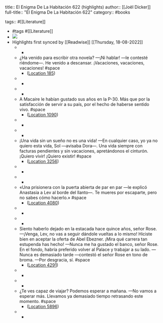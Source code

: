title:: El Enigma De La Habitación 622 (highlights)
author:: [[Joël Dicker]]
full-title:: "El Enigma De La Habitación 622"
category:: #books

tags:: #[[Literature]]

- #tags #[[Literature]]
- ![](https://m.media-amazon.com/images/I/81-ajyK4KsL._SY160.jpg)
- Highlights first synced by [[Readwise]] [[Thursday, 18-08-2022]]
	- -
	- ¿Ha venido para escribir otra novela? —¡Ni hablar! —le contesté riéndome—. He venido a descansar. ¡Vacaciones, vacaciones, vacaciones! #space
		- ([Location 185](https://readwise.io/to_kindle?action=open&asin=B087QS9GXJ&location=185))
	- -
	- -
	- A Macaire le habían gustado sus años en la P-30. Más que por la satisfacción de servir a su país, por el hecho de haberse sentido vivo. #space
		- ([Location 1090](https://readwise.io/to_kindle?action=open&asin=B087QS9GXJ&location=1090))
	- -
	- -
	- ¡Una vida sin un sueño no es una vida! —En cualquier caso, yo ya no quiero esta vida, Sol —avisaba Dora—. Una vida siempre con facturas pendientes y sin vacaciones, apretándonos el cinturón. ¡Quiero vivir! ¡Quiero existir! #space
		- ([Location 3256](https://readwise.io/to_kindle?action=open&asin=B087QS9GXJ&location=3256))
	- -
	- -
	- «Una prisionera con la puerta abierta de par en par —le explicó Anastasia a Lev al borde del llanto—. Te mueres por escaparte, pero no sabes cómo hacerlo.» #space
		- ([Location 4080](https://readwise.io/to_kindle?action=open&asin=B087QS9GXJ&location=4080))
	- -
	- -
	- Siento haberlo dejado en la estacada hace quince años, señor Rose. —¡Venga, Lev, no vas a seguir dándole vueltas a lo mismo! Hiciste bien en aceptar la oferta de Abel Ebezner. ¡Mira qué carrera tan estupenda has hecho! —Nunca me ha gustado el banco, señor Rose. En el fondo, habría preferido volver al Palace y trabajar a su lado. —Nunca es demasiado tarde —contestó el señor Rose en tono de broma. —Por desgracia, sí. #space
		- ([Location 4291](https://readwise.io/to_kindle?action=open&asin=B087QS9GXJ&location=4291))
	- -
	- -
	- ¿Te ves capaz de viajar? Podemos esperar a mañana. —No vamos a esperar más. Llevamos ya demasiado tiempo retrasando este momento. #space
		- ([Location 5896](https://readwise.io/to_kindle?action=open&asin=B087QS9GXJ&location=5896))
	- -